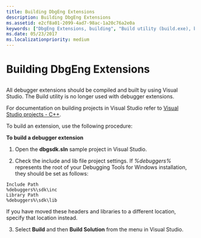 ```yaml
---
title: Building DbgEng Extensions
description: Building DbgEng Extensions
ms.assetid: e2cf8a01-2099-4ad7-98ac-1a20c76a2e0a
keywords: ["DbgEng Extensions, building", "Build utility (build.exe), building DbgEng extensions"]
ms.date: 05/23/2017
ms.localizationpriority: medium
---
```


# Building DbgEng Extensions

## <span id="ddk_building_dbgeng_extensions_dbx"></span><span id="DDK_BUILDING_DBGENG_EXTENSIONS_DBX"></span>

All debugger extensions should be compiled and built by using Visual Studio. The Build utility is no longer used with debugger extensions.

For documentation on building projects in Visual Studio refer to [Visual Studio projects - C++](https://docs.microsoft.com/cpp/build/creating-and-managing-visual-cpp-projects?view=vs-2017).

To build an extension, use the following procedure:

**To build a debugger extension**

1. Open the **dbgsdk.sln** sample project in Visual Studio.

2. Check the include and lib file project settings. If *%debuggers%* represents the root of your Debugging Tools for Windows installation, they should be set as follows:

```text
Include Path 
%debuggers%\sdk\inc
Library Path
%debuggers%\sdk\lib
```

 If you have moved these headers and libraries to a different location, specify that location instead.

3. Select **Build** and then **Build Solution** from the menu in Visual Studio.
